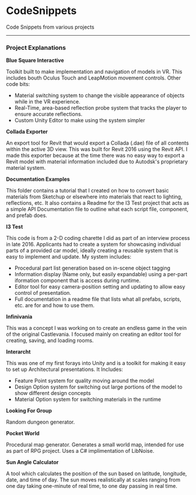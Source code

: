# CodeSnippets
Code Snippets from various projects

---

### Project Explanations
**Blue Square Interactive**

Toolkit built to make implementation and navigation of models in VR.  This includes bouth Oculus Touch and LeapMotion movement controls.
Other code bits:
* Material switching system to change the visible appearance of objects while in the VR experience.
* Real-Time, area-based reflection probe system that tracks the player to ensure accurate reflections.
* Custom Unity Editor to make using the system simpler


**Collada Exporter**

An export tool for Revit that would export a Collada (.dae) file of all contents within the active 3D view.  This was built for Revit 2016 using the Revit API.  I made this exporter because at the time there was no easy way to export a Revit model with material information included due to Autodsk's proprietary material system.


**Documentation Examples**

This folder contains a tutorial that I created on how to convert basic materials from Sketchup or elsewhere into materials that react to lighting, reflections, etc.
It also contains a Readme for the I3 Test project that acts as a simple API Documentation file to outline what each script file, component, and prefab does.


**I3 Test**

This code is from a 2-D coding charette I did as part of an interview process in late 2016.  Applicants had to create a system for showcasing individual parts of a provided car model, ideally creating a reusable system that is easy to implement and update.
My system includes:
* Procedural part list generation based on in-scene object tagging
* Information display (Name only, but easily expandable) using a per-part iformation component that is access during runtime.
* Editor tool for easy camera-position setting and updating to allow easy control of presentation.
* Full documentation in a readme file that lists what all prefabs, scripts, etc. are for and how to use them.


**Infinivania**

This was a concept I was working on to create an endless game in the vein of the original Castlevania.  I focused mainly on creating an editor tool for creating, saving, and loading rooms.


**Interarcht**

This was one of my first forays into Unity and is a toolkit for making it easy to set up Architectural presentations.
It Includes:
* Feature Point system for quality moving around the model
* Design Option system for switching out large portions of the model to show different design concepts
* Material Option system for switching materials in the runtime


**Looking For Group**

Random dungeon generator.


**Pocket World**

Procedural map generator.  Generates a small world map, intended for use as part of RPG project. Uses a C# implimentation of LibNoise.


**Sun Angle Calculator**

A tool which calculates the position of the sun based on latitude, longitude, date, and time of day.  The sun moves realistically at scales ranging from one day taking one-minute of real time, to one day passing in real time.
